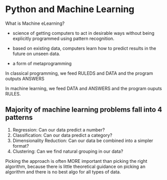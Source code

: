 # Python and Machine Learning

What is Machine eLearning?

- science of getting computers to act in desirable ways without being explicitly programmed using pattern recognition.

- based on existing data, computers learn how to predict results in the future on unseen data.

- a form of metaprogramming

In classical programming, we feed RULEDS and DATA and the program outputs ANSWERS

In machine learning, we feed DATA and ANSWERS and the program ouputs RULES.

## Majority of machine learning problems fall into 4 patterns

1. Regression: Can our data predict a number?
2. Classification: Can our data predict a category?
3. Dimensionality Reduction: Can our data be combined into a simpler format?
4. Clustering: Can we find natural grouping in our data?

Picking the approach is often MORE important than picking the right algorithm, because there is little theoretical guidance on picking an algorithm and there is no best algo for all types of data.
